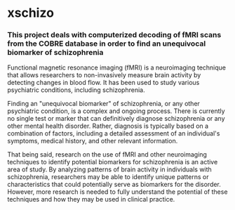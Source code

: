# xschizo

<h3>
This project deals with computerized decoding of fMRI scans from the COBRE database in order to find an unequivocal biomarker of schizophrenia

</h3>
Functional magnetic resonance imaging (fMRI) is a neuroimaging technique that allows researchers to non-invasively measure brain activity by detecting changes in blood flow. It has been used to study various psychiatric conditions, including schizophrenia.

Finding an "unequivocal biomarker" of schizophrenia, or any other psychiatric condition, is a complex and ongoing process. There is currently no single test or marker that can definitively diagnose schizophrenia or any other mental health disorder. Rather, diagnosis is typically based on a combination of factors, including a detailed assessment of an individual's symptoms, medical history, and other relevant information.

That being said, research on the use of fMRI and other neuroimaging techniques to identify potential biomarkers for schizophrenia is an active area of study. By analyzing patterns of brain activity in individuals with schizophrenia, researchers may be able to identify unique patterns or characteristics that could potentially serve as biomarkers for the disorder. However, more research is needed to fully understand the potential of these techniques and how they may be used in clinical practice.


